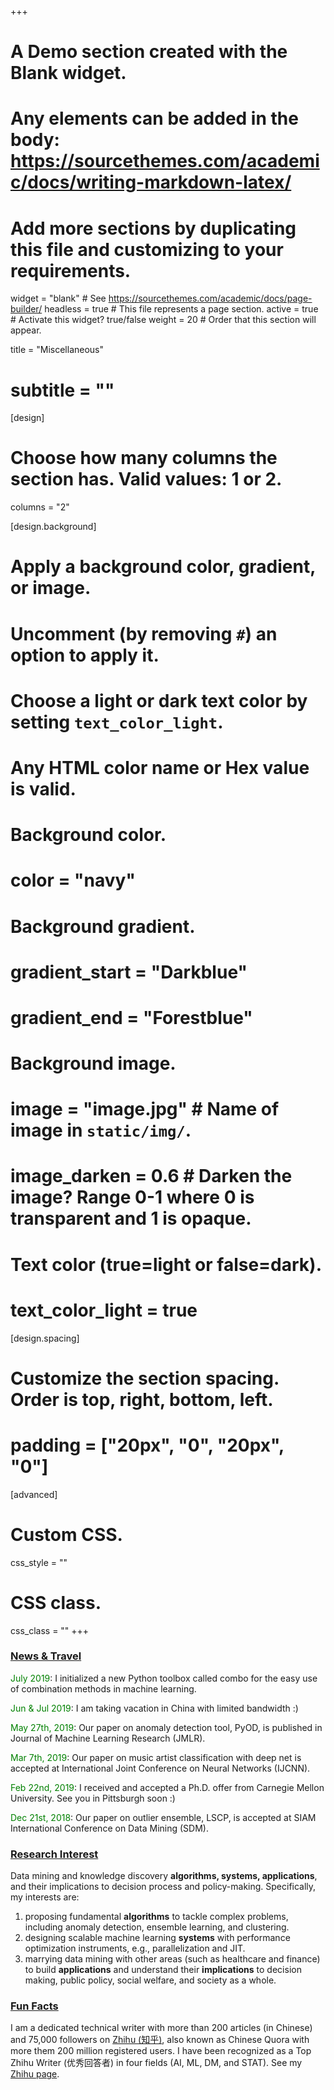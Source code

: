 +++
# A Demo section created with the Blank widget.
# Any elements can be added in the body: https://sourcethemes.com/academic/docs/writing-markdown-latex/
# Add more sections by duplicating this file and customizing to your requirements.

widget = "blank"  # See https://sourcethemes.com/academic/docs/page-builder/
headless = true  # This file represents a page section.
active = true  # Activate this widget? true/false
weight = 20  # Order that this section will appear.

title = "Miscellaneous"
# subtitle = ""

[design]
  # Choose how many columns the section has. Valid values: 1 or 2.
  columns = "2"

[design.background]
  # Apply a background color, gradient, or image.
  #   Uncomment (by removing `#`) an option to apply it.
  #   Choose a light or dark text color by setting `text_color_light`.
  #   Any HTML color name or Hex value is valid.

  # Background color.
  # color = "navy"
  
  # Background gradient.
  # gradient_start = "Darkblue"
  # gradient_end = "Forestblue"
  
  # Background image.
  # image = "image.jpg"  # Name of image in `static/img/`.
  # image_darken = 0.6  # Darken the image? Range 0-1 where 0 is transparent and 1 is opaque.

  # Text color (true=light or false=dark).
  # text_color_light = true

[design.spacing]
  # Customize the section spacing. Order is top, right, bottom, left.
  # padding = ["20px", "0", "20px", "0"]

[advanced]
 # Custom CSS. 
 css_style = ""
 
 # CSS class.
 css_class = ""
+++

### <u>News & Travel</u>

<span style="color:green">July 2019</span>: I initialized a new Python toolbox called combo for the easy use of combination methods in machine learning.

<span style="color:green">Jun & Jul 2019</span>: I am taking vacation in China with limited bandwidth :)

<span style="color:green">May 27th, 2019</span>: Our paper on anomaly detection tool, PyOD, is published in Journal of Machine Learning Research (JMLR). 

<span style="color:green">Mar 7th, 2019</span>: Our paper on music artist classification with deep net is accepted at International Joint Conference on Neural Networks (IJCNN).

<span style="color:green">Feb 22nd, 2019</span>: I received and accepted a Ph.D. offer from Carnegie Mellon University. See you in Pittsburgh soon :)

<span style="color:green">Dec 21st, 2018</span>: Our paper on outlier ensemble, LSCP, is accepted at SIAM International Conference on Data Mining (SDM).


### <u>Research Interest</u>

Data mining and knowledge discovery **algorithms, systems, applications**, 
and their implications to decision process and policy-making. Specifically, my interests are:

1. proposing fundamental **algorithms** to tackle complex problems, including anomaly detection, ensemble learning, and clustering.
2. designing scalable machine learning **systems** with performance optimization instruments, e.g., parallelization and JIT.
3. marrying data mining with other areas (such as healthcare and finance) to build **applications** and understand their **implications** to decision making, public policy, social welfare, and society as a whole.


### <u>Fun Facts</u>

I am a dedicated technical writer with more than 200 articles (in Chinese) and 75,000 followers on [Zhihu (知乎)](https://en.wikipedia.org/wiki/Zhihu), 
also known as Chinese Quora with more them 200 million registered users. 
I have been recognized as a Top Zhihu Writer (优秀回答者) in four fields (AI, ML, DM, and STAT). See my [Zhihu page](https://www.zhihu.com/people/breaknever/).

